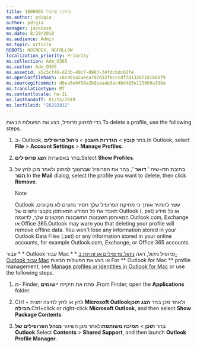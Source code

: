 ```yaml
---
title: 1800001 מחיקת פרופיל
ms.author: pdigia
author: pdigia
manager: jackiesm
ms.date: 8/29/2018
ms.audience: Admin
ms.topic: article
ROBOTS: NOINDEX, NOFOLLOW
localization_priority: Priority
ms.collection: Adm_O365
ms.custom: Adm_O365
ms.assetid: a5c5cf46-d23b-40c7-8983-34fdcbdc02fe
ms.openlocfilehash: c6c491a2aeea707d32f6cccdf7d13287181b6bf9
ms.sourcegitcommit: d6ea5e9458a2b8ceaab3ac4bd483e1130b9a398a
ms.translationtype: MT
ms.contentlocale: he-IL
ms.lasthandoff: 01/15/2019
ms.locfileid: "28292812"
---
```

<span data-ttu-id="018d0-102">כדי למחוק פרופיל, בצע את הפעולות הבאות.</span><span class="sxs-lookup"><span data-stu-id="018d0-102">To delete a profile, use the following steps.</span></span>
  
1. <span data-ttu-id="018d0-103">ב- Outlook, בחר **קובץ** \> **הגדרות חשבון** \> **ניהול פרופילים**.</span><span class="sxs-lookup"><span data-stu-id="018d0-103">In Outlook, select **File** \> **Account Settings** \> **Manage Profiles**.</span></span>
    
2. <span data-ttu-id="018d0-104">בחר באפשרות **הצג פרופילים**.</span><span class="sxs-lookup"><span data-stu-id="018d0-104">Select **Show Profiles**.</span></span>
    
3. <span data-ttu-id="018d0-105">בתיבת הדו-שיח ' **דואר** ', בחר את הפרופיל שברצונך למחוק ולאחר מכן לחץ על **הסר**.</span><span class="sxs-lookup"><span data-stu-id="018d0-105">In the **Mail** dialog, select the profile you want to delete, then click **Remove**.</span></span>
    
    > [!NOTE]
    > <span data-ttu-id="018d0-p101">Outlook עשוי להזהיר אותך כי מחיקת הפרופיל שלך תסיר נתונים לא מקוונים. תאבד את כל המידע המאוחסן בקבצי נתונים של Outlook (. pst) או כל מידע המאוחסן חשבונות החשבונות המקוונים שלך, לדוגמה Outlook.com, Exchange או Office 365.</span><span class="sxs-lookup"><span data-stu-id="018d0-p101">Outlook may warn you that deleting your profile will remove offline data. You won't lose any information stored in your Outlook Data Files (.pst) or any information stored in your online accounts, for example Outlook.com, Exchange, or Office 365 accounts.</span></span> 
  
<span data-ttu-id="018d0-108">עבור \* \* Outlook עבור Mac \* \* פרופיל ניהול, ראה [ניהול פרופילים או זהויות ב- Outlook עבור Mac](https://support.office.com/article/fed2a955-74df-4a24-bef6-78a426958c4c.aspx) או בצע את הפעולות הבאות.</span><span class="sxs-lookup"><span data-stu-id="018d0-108">For \*\* Outlook for Mac \*\* profile management, see [Manage profiles or identities in Outlook for Mac](https://support.office.com/article/fed2a955-74df-4a24-bef6-78a426958c4c.aspx) or use the following steps.</span></span> 
  
1. <span data-ttu-id="018d0-109">מ- Finder, פתח את תיקיית **יישומים** .</span><span class="sxs-lookup"><span data-stu-id="018d0-109">From Finder, open the **Applications** folder.</span></span> 
    
2. <span data-ttu-id="018d0-110">Ctrl + לחץ או לחץ לחיצה ימנית **Microsoft Outlook**ולאחר מכן בחר **הצג תוכן חבילה**.</span><span class="sxs-lookup"><span data-stu-id="018d0-110">Ctrl+click or right-click **Microsoft Outlook**, and then select **Show Package Contents**.</span></span>
    
3. <span data-ttu-id="018d0-111">בחר **תוכן** \> **תמיכה משותפת**ולאחר מכן השיגור **מנהל הפרופילים של Outlook**.</span><span class="sxs-lookup"><span data-stu-id="018d0-111">Select **Contents** \> **Shared Support**, and then launch **Outlook Profile Manager**.</span></span>
    


